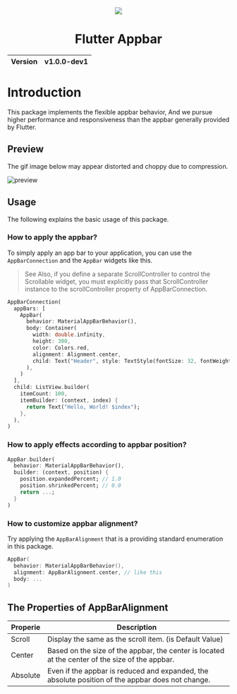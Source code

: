 <div align="center">
  <img width="" src="https://github.com/user-attachments/assets/535a7285-56f8-4f3f-8356-c9f54aed4d36">
  <h1>Flutter Appbar</h1>
  <table>
        <thead>
          <tr>
            <th>Version</th>
            <th>v1.0.0-dev1</th>
          </tr>
        </tbody>
    </table>
</div>

# Introduction
This package implements the flexible appbar behavior, And we pursue higher performance and responsiveness than the appbar generally provided by Flutter.

## Preview
The gif image below may appear distorted and choppy due to compression.

![preview](https://github.com/user-attachments/assets/9b077c66-83c3-4374-b217-f37dbe644d01)

## Usage
The following explains the basic usage of this package.

### How to apply the appbar?
To simply apply an app bar to your application, you can use the `AppBarConnection` and the `AppBar` widgets like this.

> See Also, if you define a separate ScrollController to control the Scrollable widget, you must explicitly pass that ScrollController instance to the scrollController property of AppBarConnection.

```dart
AppBarConnection(
  appBars: [
    AppBar(
      behavior: MaterialAppBarBehavior(),
      body: Container(
        width: double.infinity,
        height: 300,
        color: Colors.red,
        alignment: Alignment.center,
        child: Text("Header", style: TextStyle(fontSize: 32, fontWeight: FontWeight.bold)),
      ),
    )
  ],
  child: ListView.builder(
    itemCount: 100,
    itemBuilder: (context, index) {
      return Text("Hello, World! $index");
    },
  ),
)
```

### How to apply effects according to appbar position?
```dart
AppBar.builder(
  behavior: MaterialAppBarBehavior(),
  builder: (context, position) {
    position.expandedPercent; // 1.0
    position.shrinkedPercent; // 0.0
    return ...;
  }
)
```

### How to customize appbar alignment?
Try applying the `AppBarAlignment` that is a providing standard enumeration in this package.

```kotlin
AppBar(
  behavior: MaterialAppBarBehavior(),
  alignment: AppBarAlignment.center, // like this
  body: ...
)
```

## The Properties of AppBarAlignment
| Properie | Description
| ------ | ------ |
| Scroll | Display the same as the scroll item. (is Default Value)
| Center | Based on the size of the appbar, the center is located at the center of the size of the appbar.
| Absolute | Even if the appbar is reduced and expanded, the absolute position of the appbar does not change.
